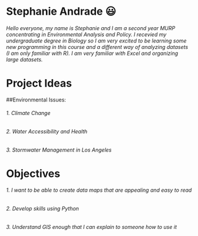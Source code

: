 # Stephanie Andrade :smiley:

###### Hello everyone, my name is Stephanie and I am a second year MURP concentrating in Environmental Analysis and Policy. I recevied my undergraduate degree in Biology so I am very excited to be learning some new programming in this course and a different way of analyzing datasets (I am only familiar with R). I am very familiar with Excel and organizing large datasets.  

# Project Ideas
##Environmental Issues: 
###### 1. Climate Change
###### 2. Water Accessibility and Health
###### 3. Stormwater Management in Los Angeles 

# Objectives
###### 1. I want to be able to create data maps that are appealing and easy to read
###### 2. Develop skills using Python
###### 3. Understand GIS enough that I can explain to someone how to use it
